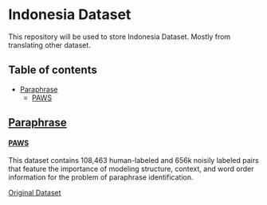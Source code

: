 # Indonesia Dataset

This repository will be used to store Indonesia Dataset. Mostly from translating other dataset.

## Table of contents
  * [Paraphrase](#paraphrase)
    * [PAWS](#paws)

## [Paraphrase](paraphrase)

#### [PAWS](paraphrase/PAWS)

This dataset contains 108,463 human-labeled and 656k noisily labeled pairs that feature the importance of modeling structure, context, and word order information for the problem of paraphrase identification.

[Original Dataset](https://github.com/google-research-datasets/paws)
